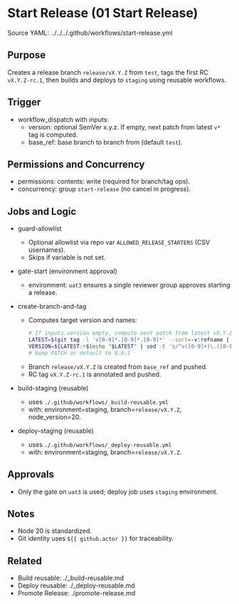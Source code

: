 # Start Release (01 Start Release)

Source YAML: ../../../.github/workflows/start-release.yml

## Purpose
Creates a release branch `release/vX.Y.Z` from `test`, tags the first RC `vX.Y.Z-rc.1`, then builds and deploys to `staging` using reusable workflows.

## Trigger
- workflow_dispatch with inputs:
  - version: optional SemVer x.y.z. If empty, next patch from latest `v*` tag is computed.
  - base_ref: base branch to branch from (default `test`).

## Permissions and Concurrency
- permissions: contents: write (required for branch/tag ops).
- concurrency: group `start-release` (no cancel in progress).

## Jobs and Logic
- guard-allowlist
  - Optional allowlist via repo var `ALLOWED_RELEASE_STARTERS` (CSV usernames).
  - Skips if variable is not set.

- gate-start (environment approval)
  - environment: `uat3` ensures a single reviewer group approves starting a release.

- create-branch-and-tag
  - Computes target version and names:
    ```bash
    # If inputs.version empty, compute next patch from latest vX.Y.Z
    LATEST=$(git tag -l 'v[0-9]*.[0-9]*.[0-9]*' --sort=-v:refname | head -n1 || true)
    VERSION=${LATEST:+$(echo "$LATEST" | sed -E 's/^v([0-9]+)\.([0-9]+)\.([0-9]+)$/\1.\2.\3/')}
    # bump PATCH or default to 0.0.1
    ```
  - Branch `release/vX.Y.Z` is created from `base_ref` and pushed.
  - RC tag `vX.Y.Z-rc.1` is annotated and pushed.

- build-staging (reusable)
  - uses `./.github/workflows/_build-reusable.yml`
  - with: environment=staging, branch=`release/vX.Y.Z`, node_version=20.

- deploy-staging (reusable)
  - uses `./.github/workflows/_deploy-reusable.yml`
  - with: environment=staging, branch=`release/vX.Y.Z`.

## Approvals
- Only the gate on `uat3` is used; deploy job uses `staging` environment.

## Notes
- Node 20 is standardized.
- Git identity uses `${{ github.actor }}` for traceability.

## Related
- Build reusable: ./_build-reusable.md
- Deploy reusable: ./_deploy-reusable.md
- Promote Release: ./promote-release.md

